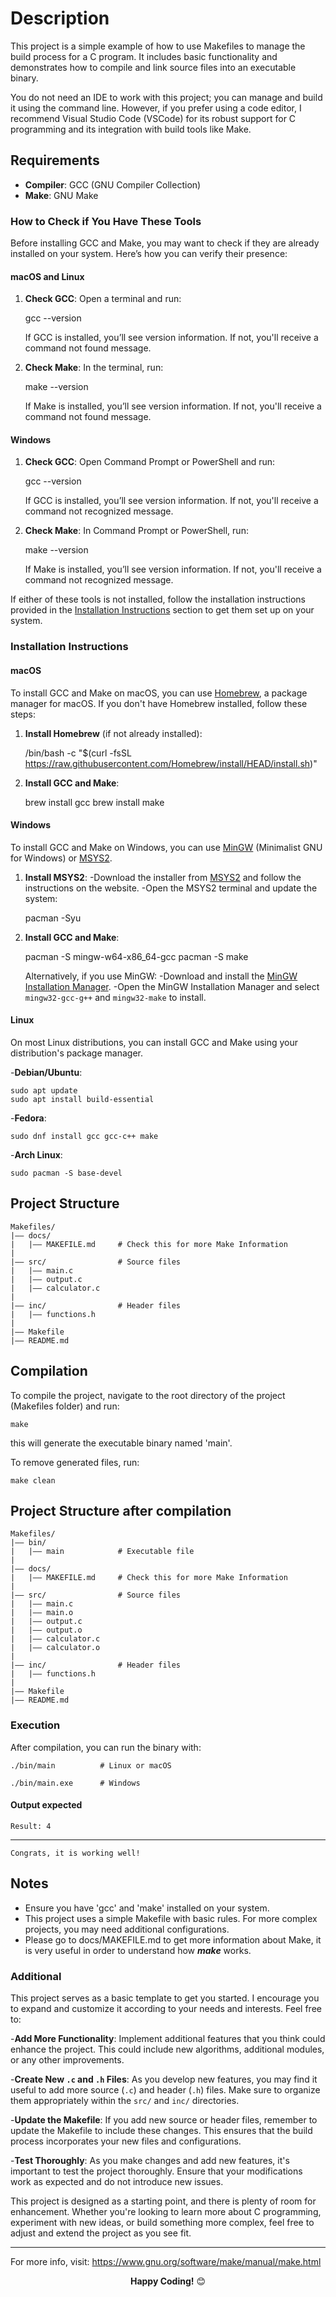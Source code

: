 # Description

This project is a simple example of how to use Makefiles to manage the build process for a C program. It includes basic functionality and demonstrates how to compile and link source files into an executable binary.

You do not need an IDE to work with this project; you can manage and build it using the command line. However, if you prefer using a code editor, I recommend Visual Studio Code (VSCode) for its robust support for C programming and its integration with build tools like Make.

## Requirements

* **Compiler**: GCC (GNU Compiler Collection)
* **Make**: GNU Make

### How to Check if You Have These Tools

Before installing GCC and Make, you may want to check if they are already installed on your system. Here’s how you can verify their presence:

#### macOS and Linux

1. **Check GCC**:
    Open a terminal and run:

    gcc --version

    If GCC is installed, you’ll see version information. If not, you'll receive a command not found message.

2. **Check Make**:
    In the terminal, run:

    make --version

    If Make is installed, you’ll see version information. If not, you'll receive a command not found message.

#### Windows

1. **Check GCC**:
    Open Command Prompt or PowerShell and run:

    gcc --version

    If GCC is installed, you’ll see version information. If not, you'll receive a command not recognized message.

2. **Check Make**:
    In Command Prompt or PowerShell, run:

    make --version

    If Make is installed, you’ll see version information. If not, you'll receive a command not recognized message.

If either of these tools is not installed, follow the installation instructions provided in the [Installation Instructions](#installation-instructions) section to get them set up on your system.

### Installation Instructions

#### macOS

To install GCC and Make on macOS, you can use [Homebrew](https://brew.sh/), a package manager for macOS. If you don't have Homebrew installed, follow these steps:

1. **Install Homebrew** (if not already installed):

    /bin/bash -c "$(curl -fsSL https://raw.githubusercontent.com/Homebrew/install/HEAD/install.sh)"

2. **Install GCC and Make**:

    brew install gcc
    brew install make

#### Windows

To install GCC and Make on Windows, you can use [MinGW](https://www.mingw-w64.org/) (Minimalist GNU for Windows) or [MSYS2](https://www.msys2.org/).

1. **Install MSYS2**:
    -Download the installer from [MSYS2](https://www.msys2.org/) and follow the instructions on the website.
    -Open the MSYS2 terminal and update the system:

      pacman -Syu

2. **Install GCC and Make**:

    pacman -S mingw-w64-x86_64-gcc
    pacman -S make

   Alternatively, if you use MinGW:
    -Download and install the [MinGW Installation Manager](http://mingw.org/wiki/Getting_Started).
    -Open the MinGW Installation Manager and select `mingw32-gcc-g++` and `mingw32-make` to install.

#### Linux

On most Linux distributions, you can install GCC and Make using your distribution's package manager.

-**Debian/Ubuntu**:

    sudo apt update
    sudo apt install build-essential

-**Fedora**:

    sudo dnf install gcc gcc-c++ make

-**Arch Linux**:

    sudo pacman -S base-devel

## Project Structure

    Makefiles/
    |–– docs/
    |   |–– MAKEFILE.md     # Check this for more Make Information 
    |
    |–– src/                # Source files  
    |   |–– main.c
    |   |–– output.c
    |   |–– calculator.c
    |
    |–– inc/                # Header files
    |   |–– functions.h
    |
    |–– Makefile
    |–– README.md

## Compilation

To compile the project, navigate to the root directory of the project (Makefiles folder) and run:

    make

this will generate the executable binary named 'main'.

To remove generated files, run:

    make clean

## Project Structure after compilation

    Makefiles/
    |–– bin/
    |   |–– main            # Executable file
    |
    |–– docs/
    |   |–– MAKEFILE.md     # Check this for more Make Information 
    |
    |–– src/                # Source files  
    |   |–– main.c
    |   |–– main.o
    |   |–– output.c
    |   |–– output.o
    |   |–– calculator.c
    |   |–– calculator.o
    |
    |–– inc/                # Header files
    |   |–– functions.h
    |
    |–– Makefile
    |–– README.md

### Execution

After compilation, you can run the binary with:

    ./bin/main          # Linux or macOS

    ./bin/main.exe      # Windows

#### Output expected

    Result: 4

---

    Congrats, it is working well!

## Notes

* Ensure you have 'gcc' and 'make' installed on your system.
* This project uses a simple Makefile with basic rules. For more complex projects, you may need additional configurations.
* Please go to docs/MAKEFILE.md to get more information about Make, it is very useful in order to understand how ***make*** works.

### Additional

This project serves as a basic template to get you started. I encourage you to expand and customize it according to your needs and interests. Feel free to:

-**Add More Functionality**: Implement additional features that you think could enhance the project. This could include new algorithms, additional modules, or any other improvements.
  
-**Create New `.c` and `.h` Files**: As you develop new features, you may find it useful to add more source (`.c`) and header (`.h`) files. Make sure to organize them appropriately within the `src/` and `inc/` directories.

-**Update the Makefile**: If you add new source or header files, remember to update the Makefile to include these changes. This ensures that the build process incorporates your new files and configurations.

-**Test Thoroughly**: As you make changes and add new features, it's important to test the project thoroughly. Ensure that your modifications work as expected and do not introduce new issues.

This project is designed as a starting point, and there is plenty of room for enhancement. Whether you're looking to learn more about C programming, experiment with new ideas, or build something more complex, feel free to adjust and extend the project as you see fit.

---

For more info, visit: <https://www.gnu.org/software/make/manual/make.html>

<center

**Happy Coding!** 😊

</center>
